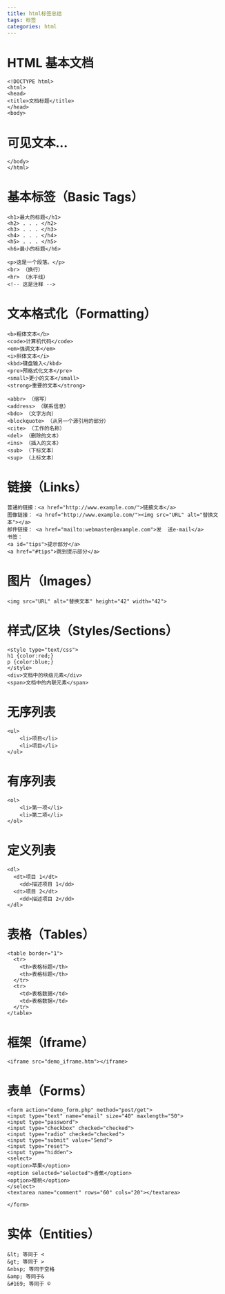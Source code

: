 ```yaml
---
title: html标签总结
tags: 标签
categories: html
---
```


# HTML 基本文档
	<!DOCTYPE html>
	<html>
	<head>
	<title>文档标题</title>
	</head>
	<body>
# 可见文本...
	</body>
	</html>
# 基本标签（Basic Tags）
	<h1>最大的标题</h1>
	<h2> . . . </h2>
	<h3> . . . </h3>
	<h4> . . . </h4>
	<h5> . . . </h5>
	<h6>最小的标题</h6>
	 
	<p>这是一个段落。</p>
	<br> （换行）
	<hr> （水平线）
	<!-- 这是注释 -->
# 文本格式化（Formatting）
	<b>粗体文本</b>
	<code>计算机代码</code>
	<em>强调文本</em>
	<i>斜体文本</i>
	<kbd>键盘输入</kbd> 
	<pre>预格式化文本</pre>
	<small>更小的文本</small>
	<strong>重要的文本</strong>
	 
	<abbr> （缩写）
	<address> （联系信息）
	<bdo> （文字方向）
	<blockquote> （从另一个源引用的部分）
	<cite> （工作的名称）
	<del> （删除的文本）
	<ins> （插入的文本）
	<sub> （下标文本）
	<sup> （上标文本）
# 链接（Links）
	普通的链接：<a href="http://www.example.com/">链接文本</a>
	图像链接： <a href="http://www.example.com/"><img src="URL" alt="替换文本"></a>
	邮件链接： <a href="mailto:webmaster@example.com">发	送e-mail</a>
	书签：
	<a id="tips">提示部分</a>
	<a href="#tips">跳到提示部分</a>
# 图片（Images）
	<img src="URL" alt="替换文本" height="42" width="42">
# 样式/区块（Styles/Sections）
	<style type="text/css">
	h1 {color:red;}
	p {color:blue;}
	</style>
	<div>文档中的块级元素</div>
	<span>文档中的内联元素</span>
# 无序列表
	<ul>
	    <li>项目</li>
	    <li>项目</li>
	</ul>
# 有序列表
	<ol>
	    <li>第一项</li>
	    <li>第二项</li>
	</ol>
# 定义列表
	<dl>
	  <dt>项目 1</dt>
	    <dd>描述项目 1</dd>
	  <dt>项目 2</dt>
	    <dd>描述项目 2</dd>
	</dl>
# 表格（Tables）
	<table border="1">
	  <tr>
	    <th>表格标题</th>
	    <th>表格标题</th>
	  </tr>
	  <tr>
	    <td>表格数据</td>
	    <td>表格数据</td>
	  </tr>
	</table>
# 框架（Iframe）
	<iframe src="demo_iframe.htm"></iframe>
# 表单（Forms）
	<form action="demo_form.php" method="post/get">
	<input type="text" name="email" size="40" maxlength="50">
	<input type="password">
	<input type="checkbox" checked="checked">
	<input type="radio" checked="checked">
	<input type="submit" value="Send">
	<input type="reset">
	<input type="hidden">
	<select>
	<option>苹果</option>
	<option selected="selected">香蕉</option>
	<option>樱桃</option>
	</select>
	<textarea name="comment" rows="60" cols="20"></textarea>
	 
	</form>
# 实体（Entities）
	&lt; 等同于 <
	&gt; 等同于 >
	&nbsp; 等同于空格
	&amp; 等同于&
	&#169; 等同于 ©
